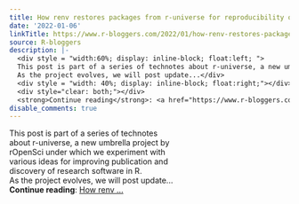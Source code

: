 ```yaml
---
title: How renv restores packages from r-universe for reproducibility or production
date: '2022-01-06'
linkTitle: https://www.r-bloggers.com/2022/01/how-renv-restores-packages-from-r-universe-for-reproducibility-or-production/
source: R-bloggers
description: |-
  <div style = "width:60%; display: inline-block; float:left; ">
  This post is part of a series of technotes about r-universe, a new umbrella project by rOpenSci under which we experiment with various ideas for improving publication and discovery of research software in R.<br />
  As the project evolves, we will post update...</div>
  <div style = "width: 40%; display: inline-block; float:right;"></div>
  <div style="clear: both;"></div>
  <strong>Continue reading</strong>: <a href="https://www.r-bloggers.com/2022/01/how-renv-restores-packages-from-r-universe-for-reproducibility-or-production/">How renv ...
disable_comments: true
---
```

<div style = "width:60%; display: inline-block; float:left; ">
This post is part of a series of technotes about r-universe, a new umbrella project by rOpenSci under which we experiment with various ideas for improving publication and discovery of research software in R.<br />
As the project evolves, we will post update...</div>
<div style = "width: 40%; display: inline-block; float:right;"></div>
<div style="clear: both;"></div>
<strong>Continue reading</strong>: <a href="https://www.r-bloggers.com/2022/01/how-renv-restores-packages-from-r-universe-for-reproducibility-or-production/">How renv ...